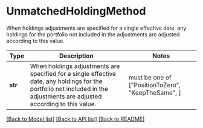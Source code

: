 # UnmatchedHoldingMethod

When holdings adjustments are specified for a single effective date,  any holdings for the portfolio not included in the adjustments are  adjusted according to this value.

Type | Description | Notes
------------- | ------------- | -------------
**str** | When holdings adjustments are specified for a single effective date,  any holdings for the portfolio not included in the adjustments are  adjusted according to this value. |  must be one of ["PositionToZero", "KeepTheSame", ]

[[Back to Model list]](../README.md#documentation-for-models) [[Back to API list]](../README.md#documentation-for-api-endpoints) [[Back to README]](../README.md)

